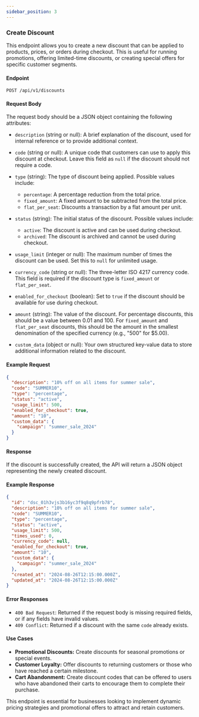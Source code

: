 ```yaml
---
sidebar_position: 3
---
```


### Create Discount

This endpoint allows you to create a new discount that can be applied to products, prices, or orders during checkout. This is useful for running promotions, offering limited-time discounts, or creating special offers for specific customer segments.

#### Endpoint

```http
POST /api/v1/discounts
```

#### Request Body

The request body should be a JSON object containing the following attributes:

- `description` (string or null): A brief explanation of the discount, used for internal reference or to provide additional context.

- `code` (string or null): A unique code that customers can use to apply this discount at checkout. Leave this field as `null` if the discount should not require a code.

- `type` (string): The type of discount being applied. Possible values include:
  - `percentage`: A percentage reduction from the total price.
  - `fixed_amount`: A fixed amount to be subtracted from the total price.
  - `flat_per_seat`: Discounts a transaction by a flat amount per unit.

- `status` (string): The initial status of the discount. Possible values include:
  - `active`: The discount is active and can be used during checkout.
  - `archived`: The discount is archived and cannot be used during checkout.

- `usage_limit` (integer or null): The maximum number of times the discount can be used. Set this to `null` for unlimited usage.

- `currency_code` (string or null): The three-letter ISO 4217 currency code. This field is required if the discount type is `fixed_amount` or `flat_per_seat`.

- `enabled_for_checkout` (boolean): Set to `true` if the discount should be available for use during checkout.

- `amount` (string): The value of the discount. For percentage discounts, this should be a value between 0.01 and 100. For `fixed_amount` and `flat_per_seat` discounts, this should be the amount in the smallest denomination of the specified currency (e.g., "500" for $5.00).

- `custom_data` (object or null): Your own structured key-value data to store additional information related to the discount.

#### Example Request

```json
{
  "description": "10% off on all items for summer sale",
  "code": "SUMMER10",
  "type": "percentage",
  "status": "active",
  "usage_limit": 500,
  "enabled_for_checkout": true,
  "amount": "10",
  "custom_data": {
    "campaign": "summer_sale_2024"
  }
}
```

#### Response

If the discount is successfully created, the API will return a JSON object representing the newly created discount.

#### Example Response

```json
{
  "id": "dsc_01h3vjs3b16yc3f9q8q9pfrb78",
  "description": "10% off on all items for summer sale",
  "code": "SUMMER10",
  "type": "percentage",
  "status": "active",
  "usage_limit": 500,
  "times_used": 0,
  "currency_code": null,
  "enabled_for_checkout": true,
  "amount": "10",
  "custom_data": {
    "campaign": "summer_sale_2024"
  },
  "created_at": "2024-08-26T12:15:00.000Z",
  "updated_at": "2024-08-26T12:15:00.000Z"
}
```

#### Error Responses

- `400 Bad Request`: Returned if the request body is missing required fields, or if any fields have invalid values.
- `409 Conflict`: Returned if a discount with the same `code` already exists.

#### Use Cases

- **Promotional Discounts:** Create discounts for seasonal promotions or special events.
- **Customer Loyalty:** Offer discounts to returning customers or those who have reached a certain milestone.
- **Cart Abandonment:** Create discount codes that can be offered to users who have abandoned their carts to encourage them to complete their purchase.

This endpoint is essential for businesses looking to implement dynamic pricing strategies and promotional offers to attract and retain customers.